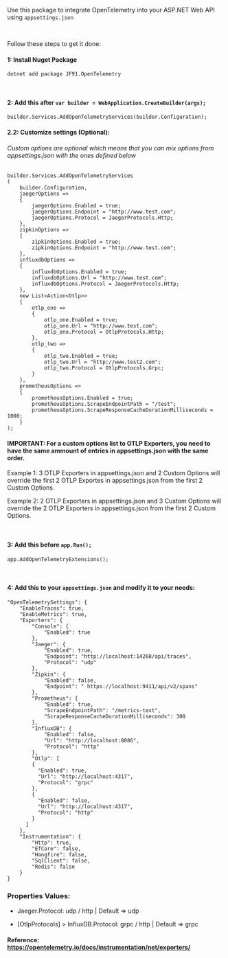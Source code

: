 Use this package to integrate OpenTelemetry into your ASP.NET Web API using ```appsettings.json```

<br>

Follow these steps to get it done:
#### 1: Install Nuget Package
```
dotnet add package JF91.OpenTelemetry
```
<br>

#### 2: Add this after ```var builder = WebApplication.CreateBuilder(args);```
```
builder.Services.AddOpenTelemetryServices(builder.Configuration);
```

#### 2.2: Customize settings (Optional):
###### Custom options are optional which means that you can mix options from appsettings.json with the ones defined below
```
builder.Services.AddOpenTelemetryServices
(
    builder.Configuration,
    jaegerOptions =>
    {
        jaegerOptions.Enabled = true;
        jaegerOptions.Endpoint = "http://www.test.com";
        jaegerOptions.Protocol = JaegerProtocols.Http;
    },
    zipkinOptions =>
    {
        zipkinOptions.Enabled = true;
        zipkinOptions.Endpoint = "http://www.test.com";
    },
    influxdbOptions =>
    {
        influxdbOptions.Enabled = true;
        influxdbOptions.Url = "http://www.test.com";
        influxdbOptions.Protocol = JaegerProtocols.Http;
    },
    new List<Action<Otlp>>
    {
        otlp_one =>
        {
            otlp_one.Enabled = true;
            otlp_one.Url = "http://www.test.com";
            otlp_one.Protocol = OtlpProtocols.Http;
        },
        otlp_two =>
        {
            otlp_two.Enabled = true;
            otlp_two.Url = "http://www.test2.com";
            otlp_two.Protocol = OtlpProtocols.Grpc;
        }
    },
    prometheusOptions =>
    {
        prometheusOptions.Enabled = true;
        prometheusOptions.ScrapeEndpointPath = "/test";
        prometheusOptions.ScrapeResponseCacheDurationMilliseconds = 1000;
    }
);
```
#### IMPORTANT: For a custom options list to OTLP Exporters, you need to have the same ammount of entries in appsettings.json with the same order.

Example 1: 3 OTLP Exporters in appsettings.json and 2 Custom Options will override the first 2 OTLP Exportes in appsettings.json from the first 2 Custom Options.

Example 2: 2 OTLP Exporters in appsettings.json and 3 Custom Options will override the 2 OTLP Exporters in appsettings.json from the first 2 Custom Options.

<br>

#### 3: Add this before ```app.Run();```
```
app.AddOpenTelemetryExtensions();
```

<br>

#### 4: Add this to your ```appsettings.json``` and modify it to your needs:
```
"OpenTelemetrySettings": {
    "EnableTraces": true,
    "EnableMetrics": true,
    "Exporters": {
        "Console": {
            "Enabled": true
        },
        "Jaeger": {
            "Enabled": true,
            "Endpoint": "http://localhost:14268/api/traces",
            "Protocol": "udp"
        },
        "Zipkin": {
            "Enabled": false,
            "Endpoint": " https://localhost:9411/api/v2/spans"
        },
        "Prometheus": {
            "Enabled": true,
            "ScrapeEndpointPath": "/metrics-text",
            "ScrapeResponseCacheDurationMilliseconds": 300
        },
        "InfluxDB": {
            "Enabled": false,
            "Url": "http://localhost:8086",
            "Protocol": "http"
        },
        "Otlp": [
        {
          "Enabled": true,
          "Url": "http://localhost:4317",
          "Protocol": "grpc"
        },
        {
          "Enabled": false,
          "Url": "http://localhost:4317",
          "Protocol": "http"
        }
      ]
    },
    "Instrumentation": {
        "Http": true,
        "EfCore": false,
        "Hangfire": false,
        "SqlClient": false,
        "Redis": false
    }
}
```

### Properties Values:
- Jaeger.Protocol: udp / http | Default => udp

- [OtlpProtocols] > InfluxDB.Protocol: grpc / http | Default => grpc

#### Reference: https://opentelemetry.io/docs/instrumentation/net/exporters/
